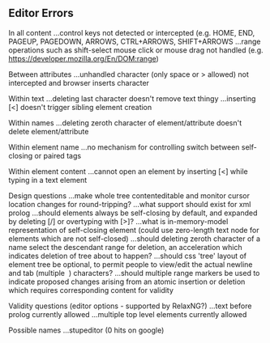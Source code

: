 Editor Errors
-------------

In all content
...control keys not detected or intercepted (e.g. HOME, END, PAGEUP, PAGEDOWN, ARROWS, CTRL+ARROWS, SHIFT+ARROWS
...range operations such as shift-select mouse click or mouse drag not handled (e.g. https://developer.mozilla.org/En/DOM:range)

Between attributes
...unhandled character (only space or > allowed) not intercepted and browser inserts character

Within text
...deleting last character doesn't remove text thingy
...inserting [<] doesn't trigger sibling element creation

Within names
...deleting zeroth character of element/attribute doesn't delete element/attribute

Within element name 
...no mechanism for controlling switch between self-closing or paired tags

Within element content
...cannot open an element by inserting [<] while typing in a text element

Design questions
...make whole tree contenteditable and monitor cursor location changes for round-tripping? 
...what support should exist for xml prolog
...should elements always be self-closing by default, and expanded by deleting [/] or overtyping with [>]?
...what is in-memory-model representation of self-closing element (could use zero-length text node for elements which are not self-closed)
...should deleting zeroth character of a name select the descendant range for deletion, an acceleration which indicates deletion of tree about to happen?
...should css 'tree' layout of element tree be optional, to permit people to view/edit the actual newline and tab (multiple &nbsp;) characters?
...should multiple range markers be used to indicate proposed changes arising from an atomic insertion or deletion which requires corresponding content for validity

Validity questions (editor options - supported by RelaxNG?)
...text before prolog currently allowed
...multiple top level elements currently allowed

Possible names
...stupeditor (0 hits on google)

